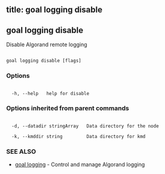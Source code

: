 title: goal logging disable
---
## goal logging disable



Disable Algorand remote logging



```

goal logging disable [flags]

```



### Options



```

  -h, --help   help for disable

```



### Options inherited from parent commands



```

  -d, --datadir stringArray   Data directory for the node

  -k, --kmddir string         Data directory for kmd

```



### SEE ALSO



* [goal logging](../../logging/logging/)	 - Control and manage Algorand logging



